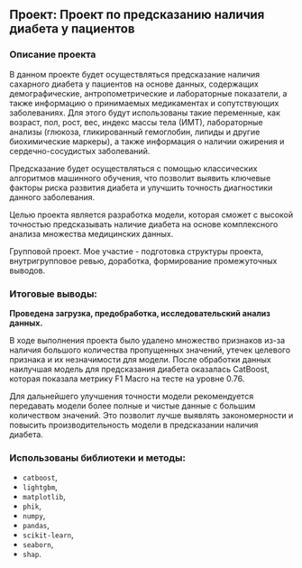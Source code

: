 ## Проект: Проект по предсказанию наличия диабета у пациентов

### Описание проекта

В данном проекте будет осуществляться предсказание наличия сахарного диабета у пациентов на основе данных, содержащих демографические, антропометрические и лабораторные показатели, а также информацию о принимаемых медикаментах и сопутствующих заболеваниях. Для этого будут использованы такие переменные, как возраст, пол, рост, вес, индекс массы тела (ИМТ), лабораторные анализы (глюкоза, гликированный гемоглобин, липиды и другие биохимические маркеры), а также информация о наличии ожирения и сердечно-сосудистых заболеваний.

Предсказание будет осуществляться с помощью классических алгоритмов машинного обучения, что позволит выявить ключевые факторы риска развития диабета и улучшить точность диагностики данного заболевания.

Целью проекта является разработка модели, которая сможет с высокой точностью предсказывать наличие диабета на основе комплексного анализа множества медицинских данных.

Групповой проект. Мое участие - подготовка структуры проекта, внутригрупповое ревью, доработка, формирование промежуточных выводов.

### Итоговые выводы:

**Проведена загрузка, предобработка, исследовательский анализ данных.**

В ходе выполнения проекта было удалено множество признаков из-за наличия большого количества пропущенных значений, утечек целевого признака и их незначимости для модели. После обработки данных наилучшая модель для предсказания диабета оказалась CatBoost, которая показала метрику F1 Macro на тесте на уровне 0.76.

Для дальнейшего улучшения точности модели рекомендуется передавать модели более полные и чистые данные с большим количеством значений. Это позволит лучше выявлять закономерности и повысить производительность модели в предсказании наличия диабета.


### Использованы библиотеки и методы:
* `catboost`,
* `lightgbm`,
* `matplotlib`,
* `phik`,
* `numpy`,
* `pandas`,
* `scikit-learn`,
* `seaborn`,
* `shap`.
